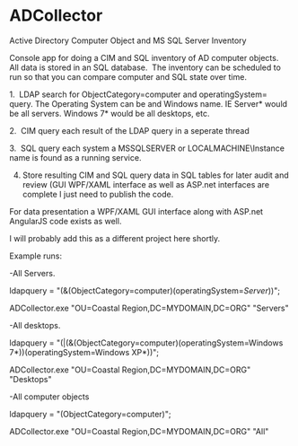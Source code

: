 # ADCollector
Active Directory Computer Object and MS SQL Server Inventory 


Console app for doing a CIM and SQL inventory of AD computer objects.   All data is stored in an SQL database.  The inventory can be scheduled to run so that you can compare computer and SQL state over time.  


1.  LDAP search for ObjectCategory=computer and operatingSystem= query. The Operating System can be and Windows name.  IE Server* would be all servers.  Windows 7* would be all desktops, etc. 

2.  CIM query each result of the LDAP query in a seperate thread 

3.  SQL query each system a MSSQLSERVER or LOCALMACHINE\Instance name is found as a running service.  

4.  Store resulting CIM and SQL query data in SQL tables for later audit and review (GUI WPF/XAML interface as well as ASP.net interfaces are complete I just need to publish the code.

For data presentation a WPF/XAML GUI interface along with ASP.net AngularJS code exists as well.  

I will probably add this as a different project here shortly.

Example runs:


-All Servers.

ldapquery = "(&(ObjectCategory=computer)(operatingSystem=*Server*))"; 

ADCollector.exe "OU=Coastal Region,DC=MYDOMAIN,DC=ORG" "Servers"  


-All desktops. 

ldapquery = "(|(&(ObjectCategory=computer)(operatingSystem=Windows 7*))(operatingSystem=Windows XP*))"; 

ADCollector.exe "OU=Coastal Region,DC=MYDOMAIN,DC=ORG" "Desktops"  


-All computer objects

ldapquery = "(ObjectCategory=computer)";

ADCollector.exe "OU=Coastal Region,DC=MYDOMAIN,DC=ORG" "All"
